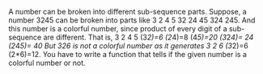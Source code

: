 A number can be broken into different sub-sequence parts. Suppose, a number 3245 can be broken into parts like 3 2 4 5 32 24 45 324 245. And this number is a colorful number, since product of every digit of a sub-sequence are different. That is, 3 2 4 5 (3*2)=6 (2*4)=8 (4*5)=20 (3*2*4)= 24 (2*4*5)= 40 
But 326 is not a colorful number as it generates 3 2 6 (3*2)=6 (2*6)=12. 
You have to write a function that tells if the given number is a colorful number or not.
